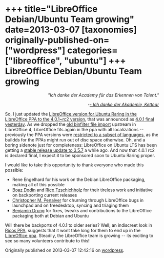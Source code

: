 +++
title="LibreOffice Debian/Ubuntu Team growing"
date=2013-03-07
[taxonomies]
originally-published-on=["wordpress"]
categories=["libreoffice", "ubuntu"]
+++
LibreOffice Debian/Ubuntu Team growing
======================================

<p style="text-align:right;"><em>"Ich danke der Academy für das Erkennen von Talent."</em></p>
<p style="text-align:right;"><em>-<a href="http://www.youtube.com/watch?v=jwvBd7MX-Ng">- Ich danke der Akademie, Kettcar</a></em></p>
So, I just updated the <a href="https://launchpad.net/~libreoffice/+archive/ppa?field.series_filter=raring">LibreOffice version for Ubuntu Raring in the LibreOffice PPA to the 4.0.1~rc2 version</a>, that was announced as <a href="http://blog.documentfoundation.org/2013/03/06/the-document-foundation-announces-libreoffice-4-0-1/">4.0.1 final yesterday</a>. As we dropped the <a href="https://launchpad.net/ubuntu/quantal/+package/libreoffice-filter-binfilter">old binfilter file import</a> upstream in LibreOffice 4, LibreOffice fits again in the ppa with all localizations -- previously the PPA versions were <a href="http://anonscm.debian.org/gitweb/?p=pkg-openoffice/libreoffice.git;a=commitdiff;h=461cc1bb329e6231dd3199fdeae7e08c61d72d2d;hp=d8e4793a1e7e6cf7eca25fb0598c0d0d2c6db985">restricted to a subset of languages</a>, as the buildds for the PPAs might run out of disc space otherwise. Oh, and a boring sidenote just for completeness: LibreOffice on Ubuntu LTS has been getting a <a href="https://launchpad.net/ubuntu/+source/libreoffice/1:3.5.7-0ubuntu4">stable release update to 3.5.7</a> a while ago. And now that 4.0.1 rc2 is declared final, I expect it to be sponsored soon to Ubuntu Raring proper.

I would like to take this opportunity to thank everyone who made this possible:
<ul>
	<li>Rene Engelhard for his work on the Debian LibreOffice packaging, making all of this possible</li>
	<li><a href="https://launchpad.net/~bdcomp">Boaz Dodin</a> and <a href="https://launchpad.net/~ricotz">Rico Tzschichholz</a> for their tireless work and initiative on backporting current releases</li>
	<li><a href="https://launchpad.net/~penalvch">Christopher M. Penalver</a> for churning through LibreOffice bugs in launchpad and on freedesktop, syncing and triaging them</li>
	<li><a href="https://launchpad.net/~bdrung">Benjamin Drung</a> for fixes, tweaks and contributions to the LibreOffice packaging both at Debian and Ubuntu</li>
</ul>
Will there be backports of 4.0.1 to older series? Well, an indiscreet look in <a href="https://launchpad.net/~ricotz/+archive/ppa/+builds?build_state=building">Ricos PPA</a>, suggests that it wont take long for them to end up in the <a href="https://launchpad.net/~libreoffice/+archive/ppa">LibreOffice ppa</a>. Steadily, the LibreOffice team is growing -- its exciting to see so many volunteers contribute to this!

Originally published on 2013-03-07 12:42:16 on [wordpress](https://skyfromme.wordpress.com/2013/03/07/libreoffice-debianubuntu-team-growing/).
